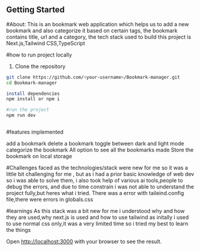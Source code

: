 

## Getting Started

#About:
This is an bookmark web application which helps us to add a new bookmark and also categorize it based on certain tags, the bookmark contains title, url and a category, the 
tech stack used to build this project is Next.js,Tailwind CSS,TypeScript

#how to run project locally
1. Clone the repository
   
```bash
git clone https://github.com/<your-username>/Bookmark-manager.git
cd Bookmark-manager

install dependencies
npm install or npm i

#run the project
npm run dev



```

#features implemented

add a bookmark
delete a bookmark
toggle between dark and light mode
categorize the bookmark
All option to see all the bookmarks made
Store the bookmark on local storage


#Challenges faced
as the technologies/stack were new for me so it was a little bit challenging for me , but as i had a prior basic knowledge of web dev so i was able to solve them, i also took help of various ai tools,people to debug the errors, and due to time constrain i was not able to understand the project fully,but heres what i tried.
There was a error with taileind.config file,there were errors in globals.css

#learnings
As this stack was a bit new for me i understood why and how they are used,why next.js is used and how to use tailwind as initally i used to use normal css only,it was a very limited time so i tried my best to learn the things 


Open [http://localhost:3000](http://localhost:3000) with your browser to see the result.



